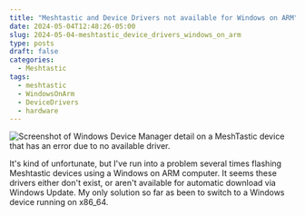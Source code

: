 ```yaml
---
title: "Meshtastic and Device Drivers not available for Windows on ARM"
date: 2024-05-04T12:48:26-05:00
slug: 2024-05-04-meshtastic_device_drivers_windows_on_arm
type: posts
draft: false
categories:
  - Meshtastic
tags:
  - meshtastic
  - WindowsOnArm
  - DeviceDrivers
  - hardware
---
```


![Screenshot of Windows Device Manager detail on a MeshTastic device that has an error due to no available driver.](/images/meshtastic_no_driver_windows_on_arm.png)

It's kind of unfortunate, but I've run into a problem several times flashing Meshtastic devices using a Windows on ARM computer. It seems these drivers either don't exist, or aren't available for automatic download via Windows Update. My only solution so far as been to switch to a Windows device running on x86_64.